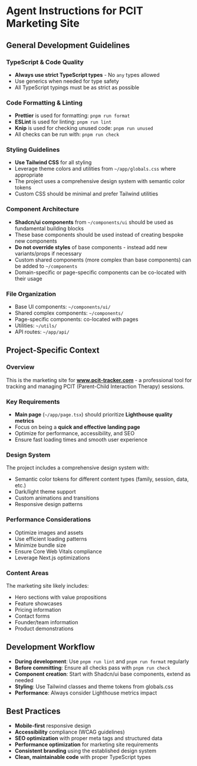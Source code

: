 # Agent Instructions for PCIT Marketing Site

## General Development Guidelines

### TypeScript & Code Quality

- **Always use strict TypeScript types** - No `any` types allowed
- Use generics when needed for type safety
- All TypeScript typings must be as strict as possible

### Code Formatting & Linting

- **Prettier** is used for formatting: `pnpm run format`
- **ESLint** is used for linting: `pnpm run lint`
- **Knip** is used for checking unused code: `pnpm run unused`
- All checks can be run with: `pnpm run check`

### Styling Guidelines

- **Use Tailwind CSS** for all styling
- Leverage theme colors and utilities from `~/app/globals.css` where appropriate
- The project uses a comprehensive design system with semantic color tokens
- Custom CSS should be minimal and prefer Tailwind utilities

### Component Architecture

- **Shadcn/ui components** from `~/components/ui` should be used as fundamental building blocks
- These base components should be used instead of creating bespoke new components
- **Do not override styles** of base components - instead add new variants/props if necessary
- Custom shared components (more complex than base components) can be added to `~/components`
- Domain-specific or page-specific components can be co-located with their usage

### File Organization

- Base UI components: `~/components/ui/`
- Shared complex components: `~/components/`
- Page-specific components: co-located with pages
- Utilities: `~/utils/`
- API routes: `~/app/api/`

## Project-Specific Context

### Overview

This is the marketing site for **www.pcit-tracker.com** - a professional tool for tracking and managing PCIT
(Parent-Child Interaction Therapy) sessions.

### Key Requirements

- **Main page** (`~/app/page.tsx`) should prioritize **Lighthouse quality metrics**
- Focus on being a **quick and effective landing page**
- Optimize for performance, accessibility, and SEO
- Ensure fast loading times and smooth user experience

### Design System

The project includes a comprehensive design system with:

- Semantic color tokens for different content types (family, session, data, etc.)
- Dark/light theme support
- Custom animations and transitions
- Responsive design patterns

### Performance Considerations

- Optimize images and assets
- Use efficient loading patterns
- Minimize bundle size
- Ensure Core Web Vitals compliance
- Leverage Next.js optimizations

### Content Areas

The marketing site likely includes:

- Hero sections with value propositions
- Feature showcases
- Pricing information
- Contact forms
- Founder/team information
- Product demonstrations

## Development Workflow

- **During development**: Use `pnpm run lint` and `pnpm run format` regularly
- **Before committing**: Ensure all checks pass with `pnpm run check`
- **Component creation**: Start with Shadcn/ui base components, extend as needed
- **Styling**: Use Tailwind classes and theme tokens from globals.css
- **Performance**: Always consider Lighthouse metrics impact

## Best Practices

- **Mobile-first** responsive design
- **Accessibility** compliance (WCAG guidelines)
- **SEO optimization** with proper meta tags and structured data
- **Performance optimization** for marketing site requirements
- **Consistent branding** using the established design system
- **Clean, maintainable code** with proper TypeScript types
